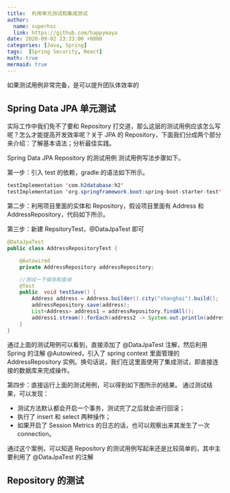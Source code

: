 ```yaml
---
title:  利用单元测试和集成测试
author:
  name: superhsc
  link: https://github.com/happymaya
date: 2020-09-02 23:33:00 +0800
categories: [Java, Spring]
tags:  [Spring Security, React]
math: true
mermaid: true
---
```


如果测试用例非常完备，是可以提升团队体效率的

## Spring Data JPA 单元测试

实际工作中我们免不了要和 Repository 打交道，那么这层的测试用例应该怎么写呢？怎么才能提高开发效率呢？关于 JPA 的 Repository，下面我们分成两个部分来介绍：了解基本语法；分析最佳实践。

Spring Data JPA Repository 的测试用例
测试用例写法步骤如下。

第一步：引入 test 的依赖，gradle 的语法如下所示。
```java
testImplementation 'com.h2database:h2'
testImplementation 'org.springframework.boot:spring-boot-starter-test'
```

第二步：利用项目里面的实体和 Repository，假设项目里面有 Address 和 AddressRepository，代码如下所示。

第三步：新建 RepsitoryTest，@DataJpaTest 即可
```java
@DataJpaTest
public class AddressRepositoryTest {

    @Autowired
    private AddressRepository addressRepository;

    //测试一下保存和查询
    @Test
    public  void testSave() {
        Address address = Address.builder().city("shanghai").build();
        addressRepository.save(address);
        List<Address> address1 = addressRepository.findAll();
        address1.stream().forEach(address2 -> System.out.println(address2);
    }
}
```
通过上面的测试用例可以看到，直接添加了 @DataJpaTest 注解，然后利用 Spring 的注解 @Autowired，引入了 spring context 里面管理的 AddressRepository 实例。换句话说，我们在这里面使用了集成测试，即直接连接的数据库来完成操作。

第四步：直接运行上面的测试用例，可以得到如下图所示的结果。
通过测试结果，可以发现：
- 测试方法默认都会开启一个事务，测试完了之后就会进行回滚；
- 执行了 insert 和 select 两种操作；
- 如果开启了 Session Metrics 的日志的话，也可以观察出来其发生了一次 connection。

通过这个案例，可以知道 Repository 的测试用例写起来还是比较简单的，其中主要利用了 @DataJpaTest 的注解


## Repository 的测试